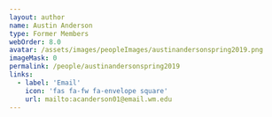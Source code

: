 ```yaml
---
layout: author
name: Austin Anderson
type: Former Members
webOrder: 8.0
avatar: /assets/images/peopleImages/austinandersonspring2019.png
imageMask: 0
permalink: /people/austinandersonspring2019
links:
  - label: 'Email'
    icon: 'fas fa-fw fa-envelope square'
    url: mailto:acanderson01@email.wm.edu
---
```

